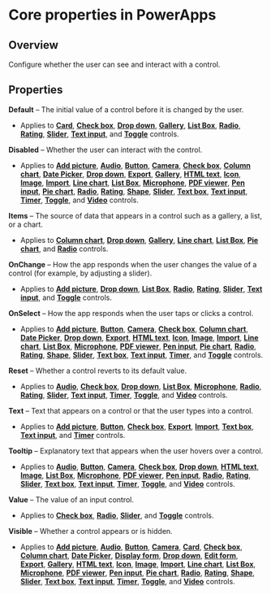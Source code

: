 <properties
    pageTitle="Core properties | Microsoft PowerApps"
    description="Reference information about the Disabled, Visible, and ReadOnly properties"
    services=""
    suite="powerapps"
    documentationCenter="na"
    authors="aftowen"
    manager="erikre"
    editor=""
    tags=""/>

<tags
   ms.service="powerapps"
   ms.devlang="na"
   ms.topic="article"
   ms.tgt_pltfrm="na"
   ms.workload="na"
   ms.date="03/17/2016"
   ms.author="anneta"/>

# Core properties in PowerApps #

## Overview ##
Configure whether the user can see and interact with a control.

## Properties ##

**Default** – The initial value of a control before it is changed by the user.

- Applies to [**Card**](../controls/control-card.md), [**Check box**](../controls/control-check-box.md), [**Drop down**](../controls/control-drop-down.md), [**Gallery**](../controls/control-gallery.md), [**List Box**](../controls/control-list-box.md), [**Radio**](../controls/control-radio.md), [**Rating**](../controls/control-rating.md), [**Slider**](../controls/control-slider.md), [**Text input**](../controls/control-text-input.md), and [**Toggle**](../controls/control-toggle.md) controls.

**Disabled** – Whether the user can interact with the control.

- Applies to [**Add picture**](../controls/control-add-picture.md), [**Audio**](../controls/control-audio-video.md), [**Button**](../controls/control-button.md), [**Camera**](../controls/control-camera.md), [**Check box**](../controls/control-check-box.md), [**Column chart**](../controls/control-column-line-chart.md), [**Date Picker**](../controls/control-date-picker.md), [**Drop down**](../controls/control-drop-down.md), [**Export**](../controls/control-export-import.md), [**Gallery**](../controls/control-gallery.md), [**HTML text**](../controls/control-html-text.md), [**Icon**](../controls/control-shapes-icons.md), [**Image**](../controls/control-image.md), [**Import**](../controls/control-export-import.md), [**Line chart**](../controls/control-column-line-chart.md), [**List Box**](../controls/control-list-box.md), [**Microphone**](../controls/control-microphone.md), [**PDF viewer**](../controls/control-pdf-viewer.md), [**Pen input**](../controls/control-pen-input.md), [**Pie chart**](../controls/control-pie-chart.md), [**Radio**](../controls/control-radio.md), [**Rating**](../controls/control-rating.md), [**Shape**](../controls/control-shapes-icons.md), [**Slider**](../controls/control-slider.md), [**Text box**](../controls/control-text-box.md), [**Text input**](../controls/control-text-input.md), [**Timer**](../controls/control-timer.md), [**Toggle**](../controls/control-toggle.md), and [**Video**](../controls/control-audio-video.md) controls.

**Items** – The source of data that appears in a control such as a gallery, a list, or a chart.

- Applies to [**Column chart**](../controls/control-column-line-chart.md), [**Drop down**](../controls/control-drop-down.md), [**Gallery**](../controls/control-gallery.md), [**Line chart**](../controls/control-column-line-chart.md), [**List Box**](../controls/control-list-box.md), [**Pie chart**](../controls/control-pie-chart.md), and [**Radio**](../controls/control-radio.md) controls.

**OnChange** – How the app responds when the user changes the value of a control (for example, by adjusting a slider).

- Applies to [**Add picture**](../controls/control-add-picture.md), [**Drop down**](../controls/control-drop-down.md), [**List Box**](../controls/control-list-box.md), [**Radio**](../controls/control-radio.md), [**Rating**](../controls/control-rating.md), [**Slider**](../controls/control-slider.md), [**Text input**](../controls/control-text-input.md), and [**Toggle**](../controls/control-toggle.md) controls.

**OnSelect** – How the app responds when the user taps or clicks a control.

- Applies to [**Add picture**](../controls/control-add-picture.md), [**Button**](../controls/control-button.md), [**Camera**](../controls/control-camera.md), [**Check box**](../controls/control-check-box.md), [**Column chart**](../controls/control-column-line-chart.md), [**Date Picker**](../controls/control-date-picker.md), [**Drop down**](../controls/control-drop-down.md), [**Export**](../controls/control-export-import.md), [**HTML text**](../controls/control-html-text.md), [**Icon**](../controls/control-shapes-icons.md), [**Image**](../controls/control-image.md), [**Import**](../controls/control-export-import.md), [**Line chart**](../controls/control-column-line-chart.md), [**List Box**](../controls/control-list-box.md), [**Microphone**](../controls/control-microphone.md), [**PDF viewer**](../controls/control-pdf-viewer.md), [**Pen input**](../controls/control-pen-input.md), [**Pie chart**](../controls/control-pie-chart.md), [**Radio**](../controls/control-radio.md), [**Rating**](../controls/control-rating.md), [**Shape**](../controls/control-shapes-icons.md), [**Slider**](../controls/control-slider.md), [**Text box**](../controls/control-text-box.md), [**Text input**](../controls/control-text-input.md), [**Timer**](../controls/control-timer.md), and [**Toggle**](../controls/control-toggle.md) controls.

**Reset** – Whether a control reverts to its default value.

- Applies to [**Audio**](../controls/control-audio-video.md), [**Check box**](../controls/control-check-box.md), [**Drop down**](../controls/control-drop-down.md), [**List Box**](../controls/control-list-box.md), [**Microphone**](../controls/control-microphone.md), [**Radio**](../controls/control-radio.md), [**Rating**](../controls/control-rating.md), [**Slider**](../controls/control-slider.md), [**Text input**](../controls/control-text-input.md), [**Timer**](../controls/control-timer.md), [**Toggle**](../controls/control-toggle.md), and [**Video**](../controls/control-audio-video.md) controls.

**Text** – Text that appears on a control or that the user types into a control.

- Applies to [**Add picture**](../controls/control-add-picture.md), [**Button**](../controls/control-button.md), [**Check box**](../controls/control-check-box.md), [**Export**](../controls/control-export-import.md), [**Import**](../controls/control-export-import.md), [**Text box**](../controls/control-text-box.md), [**Text input**](../controls/control-text-input.md), and [**Timer**](../controls/control-timer.md) controls.

**Tooltip** – Explanatory text that appears when the user hovers over a control.

- Applies to [**Audio**](../controls/control-audio-video.md), [**Button**](../controls/control-button.md), [**Camera**](../controls/control-camera.md), [**Check box**](../controls/control-check-box.md), [**Drop down**](../controls/control-drop-down.md), [**HTML text**](../controls/control-html-text.md), [**Image**](../controls/control-image.md), [**List Box**](../controls/control-list-box.md), [**Microphone**](../controls/control-microphone.md), [**PDF viewer**](../controls/control-pdf-viewer.md), [**Pen input**](../controls/control-pen-input.md), [**Radio**](../controls/control-radio.md), [**Rating**](../controls/control-rating.md), [**Slider**](../controls/control-slider.md), [**Text box**](../controls/control-text-box.md), [**Text input**](../controls/control-text-input.md), [**Timer**](../controls/control-timer.md), [**Toggle**](../controls/control-toggle.md), and [**Video**](../controls/control-audio-video.md) controls.

**Value** – The value of an input control.

- Applies to [**Check box**](../controls/control-check-box.md), [**Radio**](../controls/control-radio.md), [**Slider**](../controls/control-slider.md), and [**Toggle**](../controls/control-toggle.md) controls.

**Visible** – Whether a control appears or is hidden.

- Applies to [**Add picture**](../controls/control-add-picture.md), [**Audio**](../controls/control-audio-video.md), [**Button**](../controls/control-button.md), [**Camera**](../controls/control-camera.md), [**Card**](../controls/control-card.md), [**Check box**](../controls/control-check-box.md), [**Column chart**](../controls/control-column-line-chart.md), [**Date Picker**](../controls/control-date-picker.md), [**Display form**](../controls/control-form-detail.md), [**Drop down**](../controls/control-drop-down.md), [**Edit form**](../controls/control-form-detail.md), [**Export**](../controls/control-export-import.md), [**Gallery**](../controls/control-gallery.md), [**HTML text**](../controls/control-html-text.md), [**Icon**](../controls/control-shapes-icons.md), [**Image**](../controls/control-image.md), [**Import**](../controls/control-export-import.md), [**Line chart**](../controls/control-column-line-chart.md), [**List Box**](../controls/control-list-box.md), [**Microphone**](../controls/control-microphone.md), [**PDF viewer**](../controls/control-pdf-viewer.md), [**Pen input**](../controls/control-pen-input.md), [**Pie chart**](../controls/control-pie-chart.md), [**Radio**](../controls/control-radio.md), [**Rating**](../controls/control-rating.md), [**Shape**](../controls/control-shapes-icons.md), [**Slider**](../controls/control-slider.md), [**Text box**](../controls/control-text-box.md), [**Text input**](../controls/control-text-input.md), [**Timer**](../controls/control-timer.md), [**Toggle**](../controls/control-toggle.md), and [**Video**](../controls/control-audio-video.md) controls.

